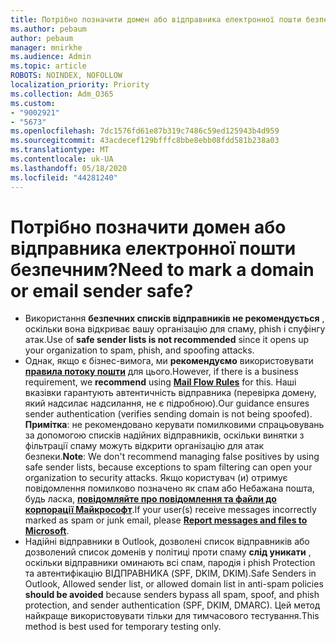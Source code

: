 ```yaml
---
title: Потрібно позначити домен або відправника електронної пошти безпечним?
ms.author: pebaum
author: pebaum
manager: mnirkhe
ms.audience: Admin
ms.topic: article
ROBOTS: NOINDEX, NOFOLLOW
localization_priority: Priority
ms.collection: Adm_O365
ms.custom:
- "9002921"
- "5673"
ms.openlocfilehash: 7dc1576fd61e87b319c7486c59ed125943b4d959
ms.sourcegitcommit: 43acdecef129bfffc8bbe8ebb08fdd581b238a03
ms.translationtype: MT
ms.contentlocale: uk-UA
ms.lasthandoff: 05/18/2020
ms.locfileid: "44281240"
---
```

# <a name="need-to-mark-a-domain-or-email-sender-safe"></a><span data-ttu-id="c72b5-102">Потрібно позначити домен або відправника електронної пошти безпечним?</span><span class="sxs-lookup"><span data-stu-id="c72b5-102">Need to mark a domain or email sender safe?</span></span>

- <span data-ttu-id="c72b5-103">Використання **безпечних списків відправників не рекомендується** , оскільки вона відкриває вашу організацію для спаму, phish і спуфінгу атак.</span><span class="sxs-lookup"><span data-stu-id="c72b5-103">Use of **safe sender lists is not recommended** since it opens up your organization to spam, phish, and spoofing attacks.</span></span>
- <span data-ttu-id="c72b5-104">Однак, якщо є бізнес-вимога, ми **рекомендуємо** використовувати **[правила потоку пошти](https://docs.microsoft.com/microsoft-365/security/office-365-security/create-safe-sender-lists-in-office-365?view=o365-worldwide#recommended-use-mail-flow-rules)** для цього.</span><span class="sxs-lookup"><span data-stu-id="c72b5-104">However, if there is a business requirement, we **recommend** using **[Mail Flow Rules](https://docs.microsoft.com/microsoft-365/security/office-365-security/create-safe-sender-lists-in-office-365?view=o365-worldwide#recommended-use-mail-flow-rules)** for this.</span></span> <span data-ttu-id="c72b5-105">Наші вказівки гарантують автентичність відправника (перевірка домену, який надсилає надсилання, не є підробною).</span><span class="sxs-lookup"><span data-stu-id="c72b5-105">Our guidance ensures sender authentication (verifies sending domain is not being spoofed).</span></span> <span data-ttu-id="c72b5-106">**Примітка**: не рекомендовано керувати помилковими спрацьовувань за допомогою списків надійних відправників, оскільки винятки з фільтрації спаму можуть відкрити організацію для атак безпеки.</span><span class="sxs-lookup"><span data-stu-id="c72b5-106">**Note**: We don't recommend managing false positives by using safe sender lists, because exceptions to spam filtering can open your organization to security attacks.</span></span> <span data-ttu-id="c72b5-107">Якщо користувач (и) отримує повідомлення помилково позначено як спам або Небажана пошта, будь ласка, **[повідомляйте про повідомлення та файли до корпорації Майкрософт](https://protection.office.com/reportsubmission)**.</span><span class="sxs-lookup"><span data-stu-id="c72b5-107">If your user(s) receive messages incorrectly marked as spam or junk email, please **[Report messages and files to Microsoft](https://protection.office.com/reportsubmission)**.</span></span>
- <span data-ttu-id="c72b5-108">Надійні відправники в Outlook, дозволені список відправників або дозволений список доменів у політиці проти спаму **слід уникати** , оскільки відправники оминають всі спам, пародія і phish Protection та автентифікацію ВІДПРАВНИКА (SPF, DKIM, DKIM).</span><span class="sxs-lookup"><span data-stu-id="c72b5-108">Safe Senders in Outlook, Allowed sender list, or allowed domain list in anti-spam policies **should be avoided** because senders bypass all spam, spoof, and phish protection, and sender authentication (SPF, DKIM, DMARC).</span></span> <span data-ttu-id="c72b5-109">Цей метод найкраще використовувати тільки для тимчасового тестування.</span><span class="sxs-lookup"><span data-stu-id="c72b5-109">This method is best used for temporary testing only.</span></span>
